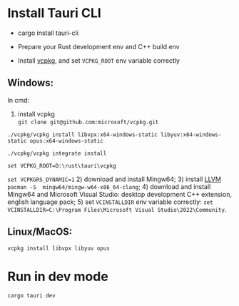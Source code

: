 # Install Tauri CLI
- cargo install tauri-cli

- Prepare your Rust development env and C++ build env

- Install [vcpkg](https://github.com/microsoft/vcpkg), and set `VCPKG_ROOT` env variable correctly

## Windows: 
  In cmd:
  1) install vcpkg  
  `git clone git@github.com:microsoft/vcpkg.git`

  `./vcpkg/vcpkg install libvpx:x64-windows-static libyuv:x64-windows-static opus:x64-windows-static`
  
  `./vcpkg/vcpkg integrate install`
  
  `set VCPKG_ROOT=D:\rust\tauri\vcpkg`
  
  `set VCPKGRS_DYNAMIC=1`
  2) download and install Mingw64;
  3) install [LLVM](https://rust-lang.github.io/rust-bindgen/requirements.html) 
  `pacman -S  mingw64/mingw-w64-x86_64-clang`;
  4) download and install Mingw64 and Microsoft Visual Studio: desktop development C++ extension, english language pack;
  5) set `VCINSTALLDIR` env variable correctly: `set VCINSTALLDIR=C:\Program Files\Microsoft Visual Studio\2022\Community`.
  
## Linux/MacOS: 
`vcpkg install libvpx libyuv opus`
   
# Run in dev mode
`cargo tauri dev`

<!-- rustup doc --std -->
